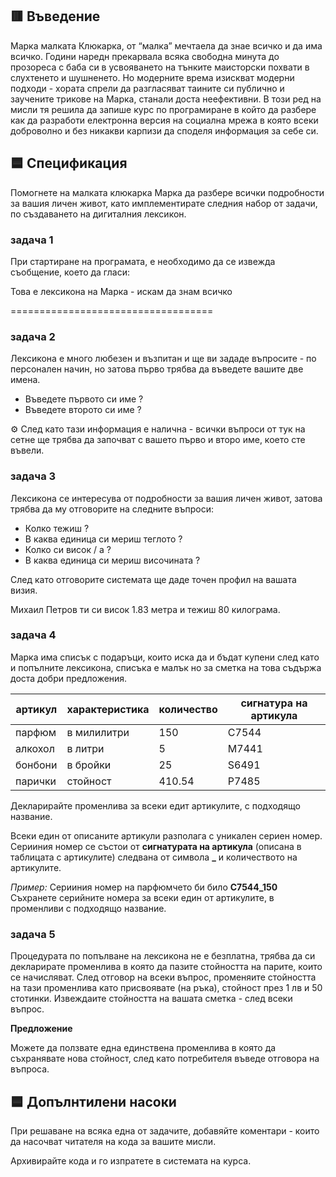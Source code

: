 ## 🟥 Въведение

Марка малката Клюкарка, от “малка” мечтаела да знае всичко и да има всичко. Години наредн прекарвала всяка свободна минута до прозореса с баба си в усвояването на тънките маисторски похвати в слухтенето и шушненето. Но модерните врема изискват модерни подходи - хората спрели да разгласяват таините си публично и заучените трикове на Марка, станали доста неефективни. В този ред на мисли тя решила да запише курс по програмиране в който да разбере как да разработи електронна версия на социална мрежа в която всеки доброволно и без никакви карпизи да споделя информация за себе си. 

## 🟦 Спецификация

Помогнете на малката клюкарка Марка да разбере всички подробности за вашия личен живот, като имплементирате следния набор от задачи, по създаването на дигиталния лексикон.

### **задача 1**

При стартиране на програмата, е необходимо да се извежда съобщение, което да гласи:

Това е лексикона на Марка - искам да знам всичко

===================================

### **задача 2**

Лексикона е много любезен и възпитан и ще ви зададе въпросите - по персонален начин, но затова първо трябва да въведете вашите две имена.

- Въведете първото си име ?
- Въведете второто си име ?

<aside>
⚙ След като тази информация е налична - всички въпроси от тук на сетне ще трябва да започват с вашето първо и второ име, което сте въвели.

</aside>

### **задача 3**

Лексикона се интересува от подробности за вашия личен живот, затова трябва да му отговорите на следните въпроси:

- Колко тежиш ?
- В каква единица си мериш теглото ?
- Колко си висок / a ?
- В каква единица си мериш височината ?

След като отговорите системата ще даде точен профил на вашата визия. 

Михаил Петров ти си висок 1.83 метра и тежиш 80 килограма. 

### **задача 4**

Марка има списък с подаръци, които иска да и бъдат купени след като и попълните лексикона, списъка е малък но за сметка на това съдържа доста добри предложения.

| артикул | характеристика | количество | сигнатура на артикула |
| --- | --- | --- | --- |
| парфюм | в милилитри | 150 | C7544 |
| алкохол | в литри | 5 | M7441 |
| бонбони | в бройки | 25 | S6491 |
| парички | стойност | 410.54 | P7485 |

Декларирайте променлива за всеки едит артикулите, с подходящо название. 

Всеки един от описаните артикули разполага с уникален сериен номер. Серииния номер се състои от **сигнатурата на артикула** (описана в таблицата с артикулите) следвана от символа **_** и количеството на артикулите. 

*Пример:* Серииния номер на парфюмчето би било **C7544_150** Съхранете серийните номера за всеки един от артикулите, в променливи с подходящо название.

### **задача 5**

Процедурата по попълване на лексикона не е безплатна, трябва да си декларирате променлива в която да пазите стойността на парите, които се начисляват. След отговор на всеки въпрос, променяите стойността на тази променлива като присвоявате (на ръка), стойност през 1 лв и 50 стотинки. Извеждаите стойността на вашата сметка - след всеки въпрос.

**Предложение**

Можете да ползвате една единствена променлива в която да съхранявате нова стойност, след като потребителя въведе отговора на въпроса.

## 🟦 Допълнтилени насоки

При решаване на всяка една от задачите, добавяйте коментари - които да насочват читателя на кода за вашите мисли. 

Архивирайте кода и го изпратете в системата на курса.